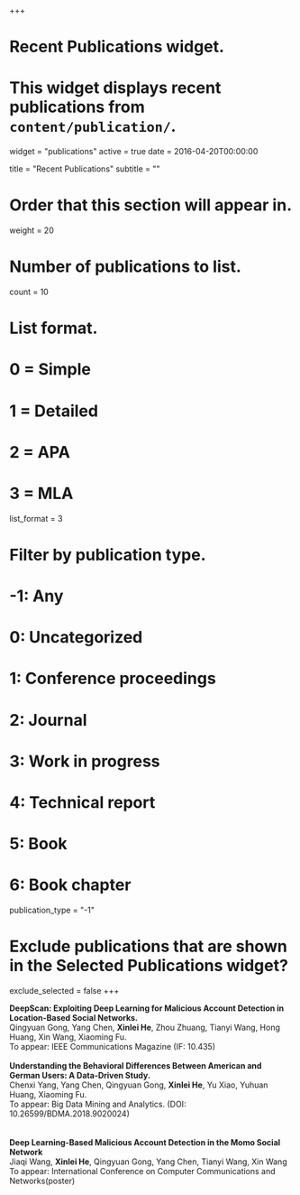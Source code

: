 +++
# Recent Publications widget.
# This widget displays recent publications from `content/publication/`.
widget = "publications"
active = true
date = 2016-04-20T00:00:00

title = "Recent Publications"
subtitle = ""

# Order that this section will appear in.
weight = 20

# Number of publications to list.
count = 10

# List format.
#   0 = Simple
#   1 = Detailed
#   2 = APA
#   3 = MLA
list_format = 3

# Filter by publication type.
# -1: Any
#  0: Uncategorized
#  1: Conference proceedings
#  2: Journal
#  3: Work in progress
#  4: Technical report
#  5: Book
#  6: Book chapter
publication_type = "-1"

# Exclude publications that are shown in the Selected Publications widget?
exclude_selected = false
+++

**DeepScan: Exploiting Deep Learning for Malicious Account Detection in Location-Based Social Networks.**
</br>Qingyuan Gong, Yang Chen, **Xinlei He**, Zhou Zhuang, Tianyi Wang, Hong Huang, Xin Wang, Xiaoming Fu.
</br>To appear: IEEE Communications Magazine (IF: 10.435)
</br>
</br>
**Understanding the Behavioral Differences Between American and German Users: A Data-Driven Study.**
</br>Chenxi Yang, Yang Chen, Qingyuan Gong, **Xinlei He**, Yu Xiao, Yuhuan Huang, Xiaoming Fu.
</br>To appear: Big Data Mining and Analytics. (DOI: 10.26599/BDMA.2018.9020024)
</br>
</br>
</br>**Deep Learning-Based Malicious Account Detection in the Momo Social Network**
</br>Jiaqi Wang, **Xinlei He**, Qingyuan Gong, Yang Chen, Tianyi Wang, Xin Wang
</br>To appear: International Conference on Computer Communications and Networks(poster)